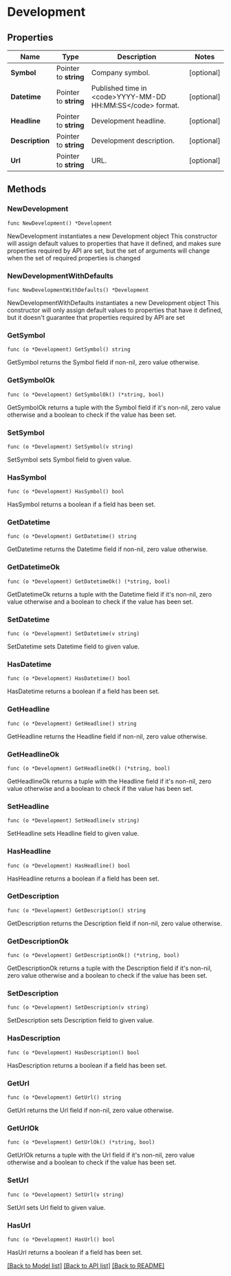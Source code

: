 # Development

## Properties

Name | Type | Description | Notes
------------ | ------------- | ------------- | -------------
**Symbol** | Pointer to **string** | Company symbol. | [optional] 
**Datetime** | Pointer to **string** | Published time in &lt;code&gt;YYYY-MM-DD HH:MM:SS&lt;/code&gt; format. | [optional] 
**Headline** | Pointer to **string** | Development headline. | [optional] 
**Description** | Pointer to **string** | Development description. | [optional] 
**Url** | Pointer to **string** | URL. | [optional] 

## Methods

### NewDevelopment

`func NewDevelopment() *Development`

NewDevelopment instantiates a new Development object
This constructor will assign default values to properties that have it defined,
and makes sure properties required by API are set, but the set of arguments
will change when the set of required properties is changed

### NewDevelopmentWithDefaults

`func NewDevelopmentWithDefaults() *Development`

NewDevelopmentWithDefaults instantiates a new Development object
This constructor will only assign default values to properties that have it defined,
but it doesn't guarantee that properties required by API are set

### GetSymbol

`func (o *Development) GetSymbol() string`

GetSymbol returns the Symbol field if non-nil, zero value otherwise.

### GetSymbolOk

`func (o *Development) GetSymbolOk() (*string, bool)`

GetSymbolOk returns a tuple with the Symbol field if it's non-nil, zero value otherwise
and a boolean to check if the value has been set.

### SetSymbol

`func (o *Development) SetSymbol(v string)`

SetSymbol sets Symbol field to given value.

### HasSymbol

`func (o *Development) HasSymbol() bool`

HasSymbol returns a boolean if a field has been set.

### GetDatetime

`func (o *Development) GetDatetime() string`

GetDatetime returns the Datetime field if non-nil, zero value otherwise.

### GetDatetimeOk

`func (o *Development) GetDatetimeOk() (*string, bool)`

GetDatetimeOk returns a tuple with the Datetime field if it's non-nil, zero value otherwise
and a boolean to check if the value has been set.

### SetDatetime

`func (o *Development) SetDatetime(v string)`

SetDatetime sets Datetime field to given value.

### HasDatetime

`func (o *Development) HasDatetime() bool`

HasDatetime returns a boolean if a field has been set.

### GetHeadline

`func (o *Development) GetHeadline() string`

GetHeadline returns the Headline field if non-nil, zero value otherwise.

### GetHeadlineOk

`func (o *Development) GetHeadlineOk() (*string, bool)`

GetHeadlineOk returns a tuple with the Headline field if it's non-nil, zero value otherwise
and a boolean to check if the value has been set.

### SetHeadline

`func (o *Development) SetHeadline(v string)`

SetHeadline sets Headline field to given value.

### HasHeadline

`func (o *Development) HasHeadline() bool`

HasHeadline returns a boolean if a field has been set.

### GetDescription

`func (o *Development) GetDescription() string`

GetDescription returns the Description field if non-nil, zero value otherwise.

### GetDescriptionOk

`func (o *Development) GetDescriptionOk() (*string, bool)`

GetDescriptionOk returns a tuple with the Description field if it's non-nil, zero value otherwise
and a boolean to check if the value has been set.

### SetDescription

`func (o *Development) SetDescription(v string)`

SetDescription sets Description field to given value.

### HasDescription

`func (o *Development) HasDescription() bool`

HasDescription returns a boolean if a field has been set.

### GetUrl

`func (o *Development) GetUrl() string`

GetUrl returns the Url field if non-nil, zero value otherwise.

### GetUrlOk

`func (o *Development) GetUrlOk() (*string, bool)`

GetUrlOk returns a tuple with the Url field if it's non-nil, zero value otherwise
and a boolean to check if the value has been set.

### SetUrl

`func (o *Development) SetUrl(v string)`

SetUrl sets Url field to given value.

### HasUrl

`func (o *Development) HasUrl() bool`

HasUrl returns a boolean if a field has been set.


[[Back to Model list]](../README.md#documentation-for-models) [[Back to API list]](../README.md#documentation-for-api-endpoints) [[Back to README]](../README.md)


